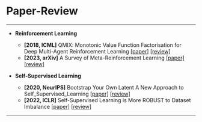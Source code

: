 # Paper-Review
---

- **Reinforcement Learning** 
    - **[2018, ICML]** QMIX: Monotonic Value Function Factorisation for Deep Multi-Agent Reinforcement Learning [[paper]](https://paperswithcode.com/paper/qmix-monotonic-value-function-factorisation) [[review]](https://github.com/junginkim23/Paper-Review/blob/master/JunginKim/Review/%5B2018%2CICML%5D%20QMIX%20Monotonic%20Value%20Function%20Factorisation%20for%20Deep%20Multi%20Agent%20Reinforcement%20Learning%20.pdf)
    - **[2023, arXiv]** A Survey of Meta-Reinforcement Learning [[paper]](https://arxiv.org/abs/2301.08028) [[review]](https://github.com/junginkim23/Paper-Review/blob/master/JunginKim/Review/%5B2023%2CarXiv%5D%20A%20Survey%20of%20Meta-Reinforcement%20Learning.pdf)


- **Self-Supervised Learning** 
    - **[2020, NeurIPS]** Bootstrap Your Own Latent A New Approach to Self_Supervised_Learning [[paper]]() [[review]]()
    - **[2022, ICLR]** Self-Supervised Learning is More ROBUST to Dataset Imbalance [[paper]](https://arxiv.org/abs/2110.05025) [[review]](https://github.com/junginkim23/Paper-Review/blob/master/JunginKim/Review/%5B2022%2CICLR%5D%20Self-Supervised%20Learning%20is%20More%20Robust%20to%20Dataset%20Imbalance.pdf)
    
---
